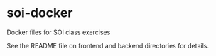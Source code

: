 # soi-docker
Docker files for SOI class exercises

See the README file on frontend and backend directories for details.
